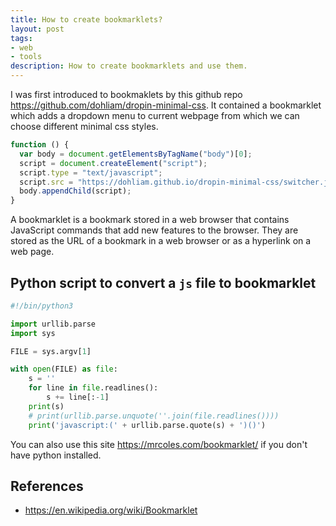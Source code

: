 ```yaml
---
title: How to create bookmarklets?
layout: post
tags:
- web
- tools
description: How to create bookmarklets and use them.
---
```


I was first introduced to bookmaklets by this github repo <https://github.com/dohliam/dropin-minimal-css>.
It contained a bookmarklet which adds a dropdown menu to current webpage from which we can choose different 
minimal css styles.

```js
function () {
  var body = document.getElementsByTagName("body")[0];
  script = document.createElement("script");
  script.type = "text/javascript";
  script.src = "https://dohliam.github.io/dropin-minimal-css/switcher.js";
  body.appendChild(script);
}
```

A bookmarklet is a bookmark stored in a web browser that contains JavaScript commands that add new features to the browser. 
They are stored as the URL of a bookmark in a web browser or as a hyperlink on a web page. 

## Python script to convert a `js` file to bookmarklet

```py
#!/bin/python3

import urllib.parse
import sys

FILE = sys.argv[1]

with open(FILE) as file:
    s = ''
    for line in file.readlines():
        s += line[:-1]
    print(s)
    # print(urllib.parse.unquote(''.join(file.readlines())))
    print('javascript:(' + urllib.parse.quote(s) + ')()')
```

You can also use this site <https://mrcoles.com/bookmarklet/> if you don't have python installed.

## References

- <https://en.wikipedia.org/wiki/Bookmarklet>